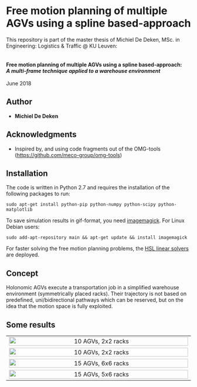 # Free motion planning of multiple AGVs using a spline based-approach

This repository is part of the master thesis of Michiel De Deken, MSc. in Engineering: Logistics & Traffic @ KU Leuven: <br>
<b><br><br>
Free motion planning of multiple AGVs using a spline based-approach:<br>
<i>A multi-frame technique applied to a warehouse environment </i>
</b><br><br>
June 2018

## Author

* **Michiel De Deken**

## Acknowledgments

* Inspired by, and using code fragments out of the OMG-tools (https://github.com/meco-group/omg-tools)

## Installation
The code is written in Python 2.7 and requires the installation of the following packages to run:

`sudo apt-get install python-pip python-numpy python-scipy python-matplotlib`

To save simulation results in gif-format, you need [imagemagick](www.imagemagick.org). For Linux Debian users:

`sudo add-apt-repository main && apt-get update && install imagemagick `

For faster solving the free motion planning problems, the [HSL linear solvers](https://github.com/casadi/casadi/wiki/Obtaining-HSL) are deployed.

## Concept

Holonomic AGVs execute a transportation job in a simplified warehouse environment (symmetrically placed racks). Their trajectory is not based on predefined, uni/bidirectional pathways which can be reserved, but on the idea that the motion space is fully exploited. 

## Some results 

<table style="border: none; border-collapse: collapse;" border="0" cellspacing="0" cellpadding="0" width="100%" align="center">
<tr>
<td align="center" valign="center" style="background-color:rgba(0, 0, 0, 0);" width="33%">
<img width=100% src="./phase4/finalgifs/v10r2c2s15.gif" alt="10 AGVs, 2x2 racks"/>
</td>
</tr>
<tr>
<td align="center" valign="center" bgcolor="#FFFFFF" width="33%">
<img width=100% src="./phase4/finalgifs/v10r2c2I.gif" alt="10 AGVs, 2x2 racks"/>
</td>
</tr>
<tr>
<td align="center" valign="center" style="background-color:rgba(0, 0, 0, 0);" width="33%">
<img width=100% src="./phase4/finalgifs/v15r6c6s327.gif" alt="15 AGVs, 6x6 racks"/>
</td>
</tr>
<tr>
<td align="center" valign="center" style="background-color:rgba(0, 0, 0, 0);" width="33%">
<img width=100% src="./phase4/finalgifs/v15r5c6s237.gif" alt="15 AGVs, 5x6 racks"/>
</td>
</tr>
</table>
